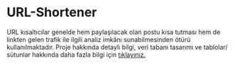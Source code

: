# URL-Shortener
URL kısaltıcılar genelde hem paylaşılacak  olan postu kısa tutması hem de linkten gelen trafik ile ilgili analiz imkânı sunabilmesinden ötürü  kullanılmaktadır.
Proje hakkında detaylı bilgi, veri tabanı tasarımı ve tablolar/ sütunlar hakkında daha fazla bilgi için [tıklayınız.](https://drive.google.com/open?id=0B5EpFpjCfeErR2xTazNaLUtTdk0)
